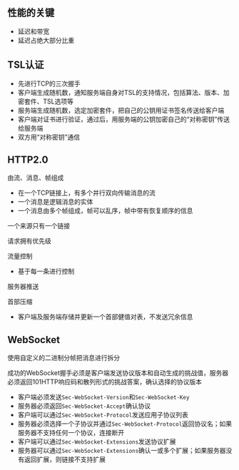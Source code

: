 ## 性能的关键

- 延迟和带宽
- 延迟占绝大部分比重

## TSL认证

- 先进行TCP的三次握手
- 客户端生成随机数，通知服务端自身对TSL的支持情况，包括算法、版本、加密套件、TSL选项等
- 服务端生成随机数，选定加密套件，把自己的公钥用证书签名传送给客户端
- 客户端对证书进行验证，通过后，用服务端的公钥加密自己的“对称密钥”传送给服务端
- 双方用“对称密钥”通信

## HTTP2.0

由流、消息、帧组成

- 在一个TCP链接上，有多个并行双向传输消息的流
- 一个消息是逻辑消息的实体
- 一个消息由多个帧组成，帧可以乱序，帧中带有恢复顺序的信息

一个来源只有一个链接

请求拥有优先级

流量控制

- 基于每一条进行控制

服务器推送

首部压缩

- 客户端及服务端存储并更新一个首部健值对表，不发送冗余信息

## WebSocket

使用自定义的二进制分帧把消息进行拆分

成功的WebSocket握手必须是客户端发送协议版本和自动生成的挑战值，服务器必须返回101HTTP响应码和散列形式的挑战答案，确认选择的协议版本

- 客户端必须发送`Sec-WebSocket-Version`和`Sec-WebSocket-Key`
- 服务器必须返回`Sec-WebSocket-Accept`确认协议
- 客户端可以通过`Sec-WebSocket-Protocol`发送应用子协议列表
- 服务器必须选择一个子协议并通过`Sec-WebSocket-Protocol`返回协议名；如果服务器不支持任何一个协议，连接断开
- 客户端可以通过`Sec-WebSocket-Extensions`发送协议扩展
- 服务器可以通过`Sec-WebSocket-Extensions`确认一或多个扩展；如果服务器没有返回扩展，则链接不支持扩展

